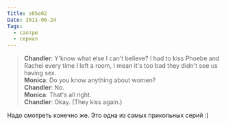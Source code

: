 ```yaml
---
Title: s05e02
Date: 2011-06-24
Tags:
  - саптрю
  - сериал
---
```


> **Chandler**: Y'know what else I can't believe? I had to kiss Phoebe and Rachel every time I left a room, I mean it's too bad they didn't see us having sex.<br/>
> **Monica**: Do you know anything about women?<br/>
> **Chandler**: No.<br/>
> **Monica**: That's all right.<br/>
> **Chandler**: Okay. (They kiss again.)

Надо смотреть конечно же. Это одна из самых прикольных серий :)